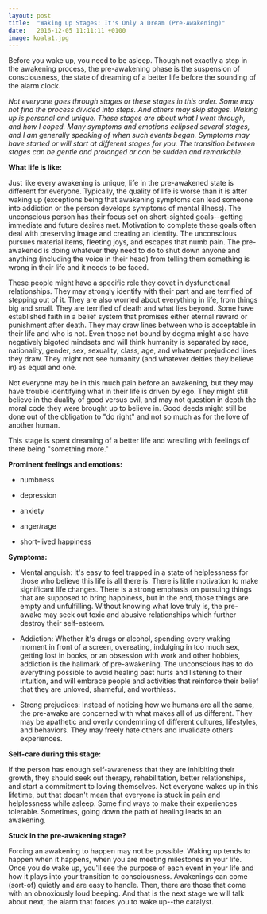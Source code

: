 ```yaml
---
layout: post
title:  "Waking Up Stages: It's Only a Dream (Pre-Awakening)"
date:   2016-12-05 11:11:11 +0100
image: koala1.jpg
---
```


Before you wake up, you need to be asleep. Though not exactly a step in the awakening process, the pre-awakening phase is the suspension of consciousness, the state of dreaming of a better life before the sounding of the alarm clock.

*Not everyone goes through stages or these stages in this order. Some may not find the process divided into steps. And others may skip stages. Waking up is personal and unique. These stages are about what I went through, and how I coped. Many symptoms and emotions eclipsed several stages, and I am generally speaking of when such events began. Symptoms may have started or will start at different stages for you. The transition between stages can be gentle and prolonged or can be sudden and remarkable.*

**What life is like:**

Just like every awakening is unique, life in the pre-awakened state is different for everyone. Typically, the quality of life is worse than it is after waking up (exceptions being that awakening symptoms can lead someone into addiction or the person develops symptoms of mental illness). The unconscious person has their focus set on short-sighted goals--getting immediate and future desires met. Motivation to complete these goals often deal with preserving image and creating an identity. The unconscious pursues material items, fleeting joys, and escapes that numb pain. The pre-awakened is doing whatever they need to do to shut down anyone and anything (including the voice in their head) from telling them something is wrong in their life and it needs to be faced.

These people might have a specific role they covet in dysfunctional relationships. They may strongly identify with their part and are terrified of stepping out of it. They are also worried about everything in life, from things big and small. They are terrified of death and what lies beyond. Some have established faith in a belief system that promises either eternal reward or punishment after death. They may draw lines between who is acceptable in their life and who is not. Even those not bound by dogma might also have negatively bigoted mindsets and will think humanity is separated by race, nationality, gender, sex, sexuality, class, age, and whatever prejudiced lines they draw. They might not see humanity (and whatever deities they believe in) as equal and one.

Not everyone may be in this much pain before an awakening, but they may have trouble identifying what in their life is driven by ego. They might still believe in the duality of good versus evil, and may not question in depth the moral code they were brought up to believe in. Good deeds might still be done out of the obligation to "do right" and not so much as for the love of another human.

This stage is spent dreaming of a better life and wrestling with feelings of there being "something more."

**Prominent feelings and emotions:**

- numbness

- depression

- anxiety

- anger/rage

- short-lived happiness

**Symptoms:**

- Mental anguish: It's easy to feel trapped in a state of helplessness for those who believe this life is all there is. There is little motivation to make significant life changes. There is a strong emphasis on pursuing things that are supposed to bring happiness, but in the end, those things are empty and unfulfilling. Without knowing what love truly is, the pre-awake may seek out toxic and abusive relationships which further destroy their self-esteem.

- Addiction: Whether it's drugs or alcohol, spending every waking moment in front of a screen, overeating, indulging in too much sex, getting lost in books, or an obsession with work and other hobbies, addiction is the hallmark of pre-awakening. The unconscious has to do everything possible to avoid healing past hurts and listening to their intuition, and will embrace people and activities that reinforce their belief that they are unloved, shameful, and worthless.

- Strong prejudices: Instead of noticing how we humans are all the same, the pre-awake are concerned with what makes all of us different. They may be apathetic and overly condemning of different cultures, lifestyles, and behaviors. They may freely hate others and invalidate others' experiences.

**Self-care during this stage:**

If the person has enough self-awareness that they are inhibiting their growth, they should seek out therapy, rehabilitation, better relationships, and start a commitment to loving themselves. Not everyone wakes up in this lifetime, but that doesn't mean that everyone is stuck in pain and helplessness while asleep. Some find ways to make their experiences tolerable. Sometimes, going down the path of healing leads to an awakening.

**Stuck in the pre-awakening stage?**

Forcing an awakening to happen may not be possible. Waking up tends to happen when it happens, when you are meeting milestones in your life. Once you do wake up, you'll see the purpose of each event in your life and how it plays into your transition to consciousness. Awakenings can come (sort-of) quietly and are easy to handle. Then, there are those that come with an obnoxiously loud beeping. And that is the next stage we will talk about next, the alarm that forces you to wake up--the catalyst.
